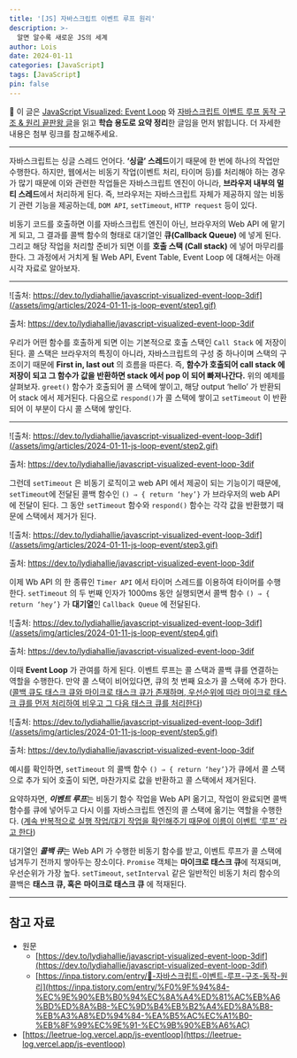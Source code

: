 ```yaml
---
title: '[JS] 자바스크립트 이벤트 루프 원리'
description: >-
  알면 알수록 새로운 JS의 세계
author: Lois
date: 2024-01-11
categories: [JavaScript]
tags: [JavaScript]
pin: false
---
```


📌 이 글은 [JavaScript Visualized: Event Loop](https://dev.to/lydiahallie/javascript-visualized-event-loop-3dif) 와 [자바스크립트 이벤트 루프 동작 구조 & 원리 끝판왕 글](https://inpa.tistory.com/entry/%F0%9F%94%84-%EC%9E%90%EB%B0%94%EC%8A%A4%ED%81%AC%EB%A6%BD%ED%8A%B8-%EC%9D%B4%EB%B2%A4%ED%8A%B8-%EB%A3%A8%ED%94%84-%EA%B5%AC%EC%A1%B0-%EB%8F%99%EC%9E%91-%EC%9B%90%EB%A6%AC)을 읽고 **학습 용도로 요약 정리**한 글임을 먼저 밝힙니다. 더 자세한 내용은 첨부 링크를 참고해주세요.

---

자바스크립트는 싱글 스레드 언어다. **‘싱글’ 스레드**이기 때문에 한 번에 하나의 작업만 수행한다. 하지만, 웹에서는 비동기 작업(이벤트 처리, 타이머 등)를 처리해야 하는 경우가 많기 때문에 이와 관련한 작업들은 자바스크립트 엔진이 아니라, **브라우저 내부의 멀티 스레드**에서 처리하게 된다. 즉, 브라우저는 자바스크립트 자체가 제공하지 않는 비동기 관련 기능을 제공하는데, `DOM API`, `setTimeout`, `HTTP request` 등이 있다. 

비동기 코드를 호출하면 이를 자바스크립트 엔진이 아닌, 브라우저의 Web API 에 맡기게 되고, 그 결과를 콜백 함수의 형태로 대기열인 **큐(Callback Queue)** 에 넣게 된다. 그리고 해당 작업을 처리할 준비가 되면 이를 **호출 스택 (Call stack)** 에 넣어 마무리를 한다. 그 과정에서 거치게 될 Web API, Event Table, Event Loop 에 대해서는 아래 시각 자료로 알아보자.

---

![출처: https://dev.to/lydiahallie/javascript-visualized-event-loop-3dif](/assets/img/articles/2024-01-11-js-loop-event/step1.gif)

출처: https://dev.to/lydiahallie/javascript-visualized-event-loop-3dif

우리가 어떤 함수를 호출하게 되면 이는 기본적으로 호출 스택인 `Call Stack` 에 저장이 된다. 콜 스택은 브라우저의 특징이 아니라, 자바스크립트의 구성 중 하나이며 스택의 구조이기 때문에 **First in, last out** 의 흐름을 따른다. 즉, **함수가 호출되어 call stack 에 저장이 되고 그 함수가 값을 반환하면 stack 에서 pop 이 되어 빠져나간다.** 위의 예제를 살펴보자. `greet()` 함수가 호출되어 콜 스택에 쌓이고, 해당 output ‘hello’ 가 반환되어 stack 에서 제거된다. 다음으로 `respond()`가 콜 스택에 쌓이고 `setTimeout` 이 반환되어 이 부분이 다시 콜 스택에 쌓인다. 
****

![출처: https://dev.to/lydiahallie/javascript-visualized-event-loop-3dif](/assets/img/articles/2024-01-11-js-loop-event/step2.gif)

출처: https://dev.to/lydiahallie/javascript-visualized-event-loop-3dif

그런데 `setTimeout` 은 비동기 로직이고 web API 에서 제공이 되는 기능이기 때문에, `setTimeout`에 전달된 콜백 함수인 `() ⇒ { return ‘hey’}`  가 브라우저의 web API 에 전달이 된다. 그 동안 `setTimeout` 함수와 `respond()` 함수는 각각 값을 반환했기 때문에 스택에서 제거가 된다. 

![출처: https://dev.to/lydiahallie/javascript-visualized-event-loop-3dif](/assets/img/articles/2024-01-11-js-loop-event/step3.gif)

출처: https://dev.to/lydiahallie/javascript-visualized-event-loop-3dif

이제 Wb API 의 한 종류인 `Timer API` 에서 타이머 스레드를 이용하여 타이머를 수행한다. `setTimeout` 의 두 번째 인자가 1000ms 동안 실행되면서 콜백 함수 `() ⇒ { return ‘hey’}` 가 **대기열**인 `Callback Queue` 에 전달된다. 

![출처: https://dev.to/lydiahallie/javascript-visualized-event-loop-3dif](/assets/img/articles/2024-01-11-js-loop-event/step4.gif)

출처: https://dev.to/lydiahallie/javascript-visualized-event-loop-3dif

이때 **Event Loop** 가 관여를 하게 된다. 이벤트 루프는 콜 스택과 콜백 큐를 연결하는 역할을 수행한다. 만약 콜 스택이 비어있다면, 큐의 첫 번째 요소가 콜 스택에 추가 한다. ([콜백 큐도 태스크 큐와 마이크로 태스크 큐가 존재하며, 우선순위에 따라 마이크로 태스크 큐를 먼저 처리하여 비우고 그 다음 태스크 큐를 처리한다](https://inpa.tistory.com/entry/%F0%9F%94%84-%EC%9E%90%EB%B0%94%EC%8A%A4%ED%81%AC%EB%A6%BD%ED%8A%B8-%EC%9D%B4%EB%B2%A4%ED%8A%B8-%EB%A3%A8%ED%94%84-%EA%B5%AC%EC%A1%B0-%EB%8F%99%EC%9E%91-%EC%9B%90%EB%A6%AC))

![출처: https://dev.to/lydiahallie/javascript-visualized-event-loop-3dif](/assets/img/articles/2024-01-11-js-loop-event/step5.gif)

출처: https://dev.to/lydiahallie/javascript-visualized-event-loop-3dif

예시를 확인하면,  `setTimeout` 의 콜백 함수 `() ⇒ { return ‘hey’}`가 큐에서 콜 스택으로 추가 되어 호출이 되면, 마찬가지로 값을 반환하고 콜 스택에서 제거된다.

요약하자면, ***이벤트 루프***는 비동기 함수 작업을 Web API 옮기고, 작업이 완료되면 콜백 함수를 큐에 넣어두고 다시 이를 자바스크립트 엔진의 콜 스택에 옮기는 역할을 수행한다. ([계속 반복적으로 실행 작업/대기 작업을 확인해주기 때문에 이름이 이벤트 ‘루프’ 라고 한다](https://inpa.tistory.com/entry/%F0%9F%94%84-%EC%9E%90%EB%B0%94%EC%8A%A4%ED%81%AC%EB%A6%BD%ED%8A%B8-%EC%9D%B4%EB%B2%A4%ED%8A%B8-%EB%A3%A8%ED%94%84-%EA%B5%AC%EC%A1%B0-%EB%8F%99%EC%9E%91-%EC%9B%90%EB%A6%AC)) 

대기열인 ***콜백 큐***는 Web API 가 수행한 비동기 함수를 받고, 이벤트 루프가 콜 스택에 넘겨두기 전까지 쌓아두는 장소이다. `Promise` 객체는 **마이크로 태스크 큐**에 적재되며, 우선순위가 가장 높다. `setTimeout`, `setInterval` 같은 일반적인 비동기 처리 함수의 콜백은 **태스크 큐, 혹은** **마이크로 태스크 큐** 에 적재된다.

---

## 참고 자료

- 원문
    - [https://dev.to/lydiahallie/javascript-visualized-event-loop-3dif](https://dev.to/lydiahallie/javascript-visualized-event-loop-3dif)
    - [https://inpa.tistory.com/entry/🔄-자바스크립트-이벤트-루프-구조-동작-원리](https://inpa.tistory.com/entry/%F0%9F%94%84-%EC%9E%90%EB%B0%94%EC%8A%A4%ED%81%AC%EB%A6%BD%ED%8A%B8-%EC%9D%B4%EB%B2%A4%ED%8A%B8-%EB%A3%A8%ED%94%84-%EA%B5%AC%EC%A1%B0-%EB%8F%99%EC%9E%91-%EC%9B%90%EB%A6%AC)
- [https://leetrue-log.vercel.app/js-eventloop](https://leetrue-log.vercel.app/js-eventloop)
